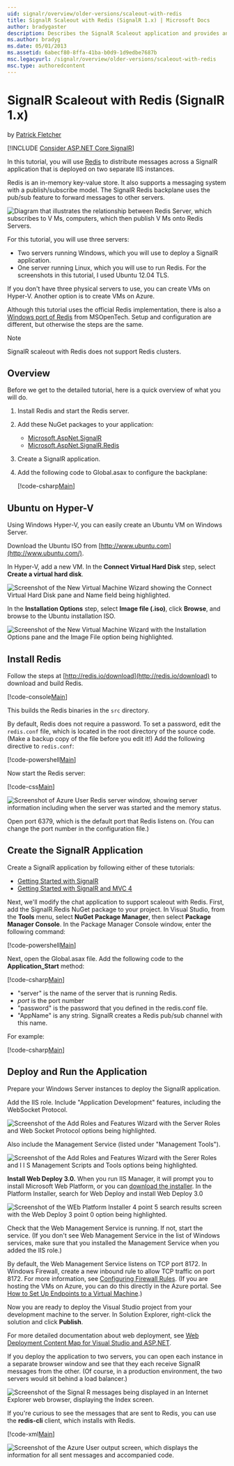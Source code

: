 ```yaml
---
uid: signalr/overview/older-versions/scaleout-with-redis
title: SignalR Scaleout with Redis (SignalR 1.x) | Microsoft Docs
author: bradygaster
description: Describes the SignalR Scaleout application and provides an overview on how to create and run the application.
ms.author: bradyg
ms.date: 05/01/2013
ms.assetid: 6abecf80-8ffa-41ba-b0d9-1d9edbe7687b
msc.legacyurl: /signalr/overview/older-versions/scaleout-with-redis
msc.type: authoredcontent
---
```

# SignalR Scaleout with Redis (SignalR 1.x)

by [Patrick Fletcher](https://github.com/pfletcher)

[!INCLUDE [Consider ASP.NET Core SignalR](~/includes/signalr/signalr-version-disambiguation.md)]

In this tutorial, you will use [Redis](http://redis.io/) to distribute messages across a SignalR application that is deployed on two separate IIS instances.

Redis is an in-memory key-value store. It also supports a messaging system with a publish/subscribe model. The SignalR Redis backplane uses the pub/sub feature to forward messages to other servers.

![Diagram that illustrates the relationship between Redis Server, which subscribes to V Ms, computers, which then publish V Ms onto Redis Servers.](scaleout-with-redis/_static/image1.png)

For this tutorial, you will use three servers:

- Two servers running Windows, which you will use to deploy a SignalR application.
- One server running Linux, which you will use to run Redis. For the screenshots in this tutorial, I used Ubuntu 12.04 TLS.

If you don't have three physical servers to use, you can create VMs on Hyper-V. Another option is to create VMs on Azure.

Although this tutorial uses the official Redis implementation, there is also a [Windows port of Redis](https://github.com/MSOpenTech/redis) from MSOpenTech. Setup and configuration are different, but otherwise the steps are the same.

> [!NOTE] 
> 
> SignalR scaleout with Redis does not support Redis clusters.

## Overview

Before we get to the detailed tutorial, here is a quick overview of what you will do.

1. Install Redis and start the Redis server.
2. Add these NuGet packages to your application: 

    - [Microsoft.AspNet.SignalR](http://nuget.org/packages/Microsoft.AspNet.SignalR)
    - [Microsoft.AspNet.SignalR.Redis](http://nuget.org/packages/Microsoft.AspNet.SignalR.Redis)
3. Create a SignalR application.
4. Add the following code to Global.asax to configure the backplane: 

    [!code-csharp[Main](scaleout-with-redis/samples/sample1.cs)]

## Ubuntu on Hyper-V

Using Windows Hyper-V, you can easily create an Ubuntu VM on Windows Server.

Download the Ubuntu ISO from [http://www.ubuntu.com](http://www.ubuntu.com/).

In Hyper-V, add a new VM. In the **Connect Virtual Hard Disk** step, select **Create a virtual hard disk**.

![Screenshot of the New Virtual Machine Wizard showing the Connect Virtual Hard Disk pane and Name field being highlighted.](scaleout-with-redis/_static/image2.png)

In the **Installation Options** step, select **Image file (.iso)**, click **Browse**, and browse to the Ubuntu installation ISO.

![Screenshot of the New Virtual Machine Wizard with the Installation Options pane and the Image File option being highlighted.](scaleout-with-redis/_static/image3.png)

## Install Redis

Follow the steps at [http://redis.io/download](http://redis.io/download) to download and build Redis.

[!code-console[Main](scaleout-with-redis/samples/sample2.cmd)]

This builds the Redis binaries in the `src` directory.

By default, Redis does not require a password. To set a password, edit the `redis.conf` file, which is located in the root directory of the source code. (Make a backup copy of the file before you edit it!) Add the following directive to `redis.conf`:

[!code-powershell[Main](scaleout-with-redis/samples/sample3.ps1)]

Now start the Redis server:

[!code-css[Main](scaleout-with-redis/samples/sample4.css)]

![Screenshot of Azure User Redis server window, showing server information including when the server was started and the memory status.](scaleout-with-redis/_static/image4.png)

Open port 6379, which is the default port that Redis listens on. (You can change the port number in the configuration file.)

## Create the SignalR Application

Create a SignalR application by following either of these tutorials:

- [Getting Started with SignalR](../getting-started/tutorial-getting-started-with-signalr.md)
- [Getting Started with SignalR and MVC 4](tutorial-getting-started-with-signalr-and-mvc-4.md)

Next, we'll modify the chat application to support scaleout with Redis. First, add the SignalR.Redis NuGet package to your project. In Visual Studio, from the **Tools** menu, select **NuGet Package Manager**, then select **Package Manager Console**. In the Package Manager Console window, enter the following command:

[!code-powershell[Main](scaleout-with-redis/samples/sample5.ps1)]

Next, open the Global.asax file. Add the following code to the **Application\_Start** method:

[!code-csharp[Main](scaleout-with-redis/samples/sample6.cs)]

- "server" is the name of the server that is running Redis.
- *port* is the port number
- "password" is the password that you defined in the redis.conf file.
- "AppName" is any string. SignalR creates a Redis pub/sub channel with this name.

For example:

[!code-csharp[Main](scaleout-with-redis/samples/sample7.cs)]

## Deploy and Run the Application

Prepare your Windows Server instances to deploy the SignalR application.

Add the IIS role. Include "Application Development" features, including the WebSocket Protocol.

![Screenshot of the Add Roles and Features Wizard with the Server Roles  and Web Socket Protocol options being highlighted.](scaleout-with-redis/_static/image5.png)

Also include the Management Service (listed under "Management Tools").

![Screenshot of the Add Roles and Features Wizard with the Serer Roles and I I S Management Scripts and Tools options being highlighted.](scaleout-with-redis/_static/image6.png)

**Install Web Deploy 3.0.** When you run IIS Manager, it will prompt you to install Microsoft Web Platform, or you can [download the installer](/iis/publish/using-web-deploy/microsoft-web-deploy-v3-readme). In the Platform Installer, search for Web Deploy and install Web Deploy 3.0

![Screenshot of the WEb Platform Installer 4 point 5 search results screen with the Web Deploy 3 point 0 option being highlighted.](scaleout-with-redis/_static/image7.png)

Check that the Web Management Service is running. If not, start the service. (If you don't see Web Management Service in the list of Windows services, make sure that you installed the Management Service when you added the IIS role.)

By default, the Web Management Service listens on TCP port 8172. In Windows Firewall, create a new inbound rule to allow TCP traffic on port 8172. For more information, see [Configuring Firewall Rules](https://technet.microsoft.com/library/dd448559(WS.10).aspx). (If you are hosting the VMs on Azure, you can do this directly in the Azure portal. See [How to Set Up Endpoints to a Virtual Machine](/azure/virtual-network/virtual-network-service-endpoints-overview).)

Now you are ready to deploy the Visual Studio project from your development machine to the server. In Solution Explorer, right-click the solution and click **Publish**.

For more detailed documentation about web deployment, see [Web Deployment Content Map for Visual Studio and ASP.NET](../../../whitepapers/aspnet-web-deployment-content-map.md).

If you deploy the application to two servers, you can open each instance in a separate browser window and see that they each receive SignalR messages from the other. (Of course, in a production environment, the two servers would sit behind a load balancer.)

![Screenshot of the Signal R messages being displayed in an Internet Explorer web browser, displaying the Index screen.](scaleout-with-redis/_static/image8.png)

If you're curious to see the messages that are sent to Redis, you can use the **redis-cli** client, which installs with Redis.

[!code-xml[Main](scaleout-with-redis/samples/sample8.xml)]

![Screenshot of the Azure User output screen, which displays the information for all sent messages and accompanied code.](scaleout-with-redis/_static/image9.png)
